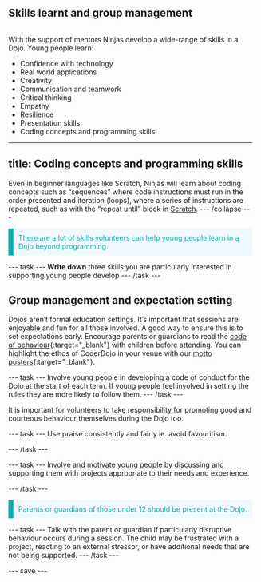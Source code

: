 ## Skills learnt and group management

<div style="display: flex; flex-wrap: wrap">
<div style="flex-basis: 200px; flex-grow: 1; margin-right: 15px;">
  
With the support of mentors Ninjas develop a wide-range of skills in a Dojo. Young people learn:

+ Confidence with technology
+ Real world applications
+ Creativity
+ Communication and teamwork
+ Critical thinking
+ Empathy
+ Resilience
+ Presentation skills
+ Coding concepts and programming skills

---
title: Coding concepts and programming skills
---
Even in beginner languages like Scratch, Ninjas will learn about coding concepts such as “sequences” where code instructions must run in the order presented and iteration (loops), where a series of instructions are repeated, such as with the “repeat until” block in [Scratch](https://scratch.mit.edu/).
--- /collapse ---
  
<p style="border-left: solid; border-width:10px; border-color: #0faeb0; background-color: aliceblue; padding: 10px;">
<span style="color: #0faeb0"> There are a lot of skills volunteers can help young people learn in a Dojo beyond programming. 
</p>

--- task ---
**Write down** three skills you are particularly interested in supporting young people develop
--- /task ---
  
## Group management and expectation setting
Dojos aren’t formal education settings. It’s important that sessions are enjoyable and fun for all those involved. A good way to ensure this is to set expectations early. Encourage parents or guardians to read the [code of behaviour](https://help.coderdojo.com/cdkb/s/article/Code-of-Behaviour-volunteers){:target="_blank"} with children before attending. You can highlight the ethos of CoderDojo in your venue with our [motto posters](https://help.coderdojo.com/cdkb/s/article/Dojo-Motto-Posters){:target="_blank"}. 

--- task ---
Involve young people in developing a code of conduct for the Dojo at the start of each term. If young people feel involved in setting the rules they are more likely to follow them.
--- /task ---

It is important for volunteers to take responsibility for promoting good and courteous behaviour themselves during the Dojo too. 

--- task ---
Use praise consistently and fairly ie. avoid favouritism.
  
--- /task ---
  
--- task ---
Involve and motivate young people by discussing and supporting them with projects appropriate to their needs and experience. 

--- /task ---

<p style="border-left: solid; border-width:10px; border-color: #0faeb0; background-color: aliceblue; padding: 10px;">
<span style="color: #0faeb0"> Parents or guardians of those under 12 should be present at the Dojo. 
</p>

--- task ---
Talk with the parent or guardian if particularly disruptive behaviour occurs during a session. The child may be frustrated with a project, reacting to an external stressor, or have additional needs that are not being supported.
--- /task ---


--- save ---
